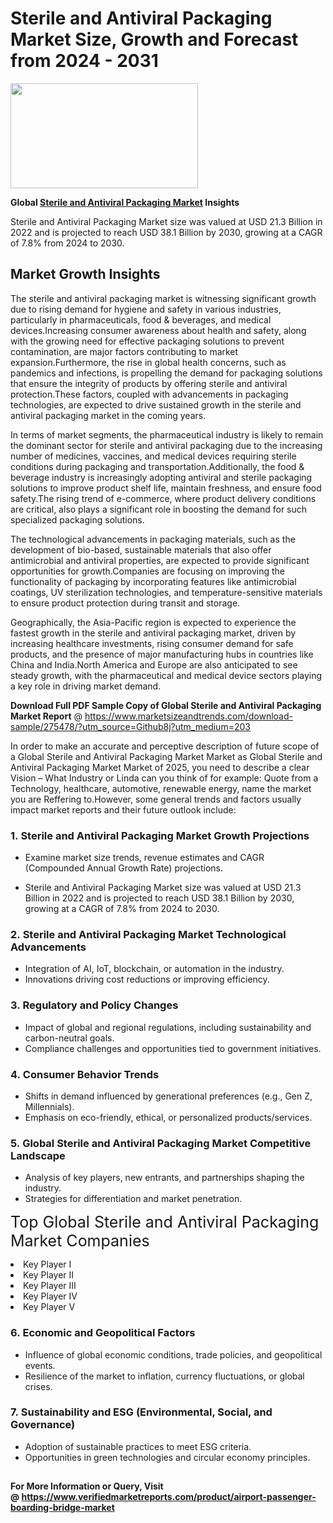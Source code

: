 <H1>Sterile and Antiviral Packaging Market Size, Growth and Forecast from 2024 - 2031</H1><img class="aligncenter size-medium wp-image-584254" src="https://thirdeyenews.in/wp-content/uploads/2024/09/Global-Market-Research-300x168.jpeg" alt="" width="300" height="168" /><p><strong>Global&nbsp;<a href="https://www.marketsizeandtrends.com/download-sample/275478/?utm_source=Github8j?utm_medium=203">Sterile and Antiviral Packaging Market</a> Insights</strong></p><p>Sterile and Antiviral Packaging Market size was valued at USD 21.3 Billion in 2022 and is projected to reach USD 38.1 Billion by 2030, growing at a CAGR of 7.8% from 2024 to 2030.</p><p><h2>Market Growth Insights</h2> <p>The sterile and antiviral packaging market is witnessing significant growth due to rising demand for hygiene and safety in various industries, particularly in pharmaceuticals, food & beverages, and medical devices.Increasing consumer awareness about health and safety, along with the growing need for effective packaging solutions to prevent contamination, are major factors contributing to market expansion.Furthermore, the rise in global health concerns, such as pandemics and infections, is propelling the demand for packaging solutions that ensure the integrity of products by offering sterile and antiviral protection.These factors, coupled with advancements in packaging technologies, are expected to drive sustained growth in the sterile and antiviral packaging market in the coming years.</p> <p>In terms of market segments, the pharmaceutical industry is likely to remain the dominant sector for sterile and antiviral packaging due to the increasing number of medicines, vaccines, and medical devices requiring sterile conditions during packaging and transportation.Additionally, the food & beverage industry is increasingly adopting antiviral and sterile packaging solutions to improve product shelf life, maintain freshness, and ensure food safety.The rising trend of e-commerce, where product delivery conditions are critical, also plays a significant role in boosting the demand for such specialized packaging solutions.</p> <p>The technological advancements in packaging materials, such as the development of bio-based, sustainable materials that also offer antimicrobial and antiviral properties, are expected to provide significant opportunities for growth.Companies are focusing on improving the functionality of packaging by incorporating features like antimicrobial coatings, UV sterilization technologies, and temperature-sensitive materials to ensure product protection during transit and storage.</p> <p>Geographically, the Asia-Pacific region is expected to experience the fastest growth in the sterile and antiviral packaging market, driven by increasing healthcare investments, rising consumer demand for safe products, and the presence of major manufacturing hubs in countries like China and India.North America and Europe are also anticipated to see steady growth, with the pharmaceutical and medical device sectors playing a key role in driving market demand.</p> <p><span class=""><strong>Download Full PDF Sample Copy of Global Sterile and Antiviral Packaging Market Report</strong> @ <a href="https://www.marketsizeandtrends.com/download-sample/275478/?utm_source=Github8j?utm_medium=203" target="_blank">https://www.marketsizeandtrends.com/download-sample/275478/?utm_source=Github8j?utm_medium=203</a></span></p><p>In order to make an accurate and perceptive description of future scope of a Global&nbsp;Sterile and Antiviral Packaging Market Market as Global&nbsp;Sterile and Antiviral Packaging Market Market of 2025, you need to describe a clear Vision &ndash; What Industry or Linda can you think of for example: Quote from a Technology, healthcare, automotive, renewable energy, name the market you are Reffering to.However, some general trends and factors usually impact market reports and their future outlook include:</p><h3>1.&nbsp;<strong>Sterile and Antiviral Packaging Market Growth Projections</strong></h3><ul><li>Examine market size trends, revenue estimates and CAGR (Compounded Annual Growth Rate) projections.</li><li><p>Sterile and Antiviral Packaging Market size was valued at USD 21.3 Billion in 2022 and is projected to reach USD 38.1 Billion by 2030, growing at a CAGR of 7.8% from 2024 to 2030.</p></li></ul><h3>2.&nbsp;<strong>Sterile and Antiviral Packaging Market Technological Advancements</strong></h3><ul><li>Integration of AI, IoT, blockchain, or automation in the industry.</li><li>Innovations driving cost reductions or improving efficiency.</li></ul><h3>3.&nbsp;<strong>Regulatory and Policy Changes</strong></h3><ul><li>Impact of global and regional regulations, including sustainability and carbon-neutral goals.</li><li>Compliance challenges and opportunities tied to government initiatives.</li></ul><h3>4.&nbsp;<strong>Consumer Behavior Trends</strong></h3><ul><li>Shifts in demand influenced by generational preferences (e.g., Gen Z, Millennials).</li><li>Emphasis on eco-friendly, ethical, or personalized products/services.</li></ul><h3>5.&nbsp;<strong>Global Sterile and Antiviral Packaging Market Competitive Landscape</strong></h3><ul><li>Analysis of key players, new entrants, and partnerships shaping the industry.</li><li>Strategies for differentiation and market penetration.</li></ul><p data-pm-slice="1 1 []"><span style="color: inherit; font-family: inherit; font-size: 25px;">Top Global Sterile and Antiviral Packaging Market Companies</span></p><div class="" data-test-id=""><p><li>Key Player I</li><li> Key Player II</li><li> Key Player III</li><li> Key Player IV</li><li> Key Player V</li></p></div><h3>6.&nbsp;<strong>Economic and Geopolitical Factors</strong></h3><ul><li>Influence of global economic conditions, trade policies, and geopolitical events.</li><li>Resilience of the market to inflation, currency fluctuations, or global crises.</li></ul><h3>7.&nbsp;<strong>Sustainability and ESG (Environmental, Social, and Governance)</strong></h3><ul><li>Adoption of sustainable practices to meet ESG criteria.</li><li>Opportunities in green technologies and circular economy principles.</li></ul><h2><strong style="font-size: 14px;">For More Information or Query, Visit @&nbsp;</strong><a style="background-color: #ffffff; font-size: 14px;" href="https://www.marketsizeandtrends.com/report/sterile-and-antiviral-packaging-market/" target="_blank">https://www.verifiedmarketreports.com/product/airport-passenger-boarding-bridge-market</a></h2>